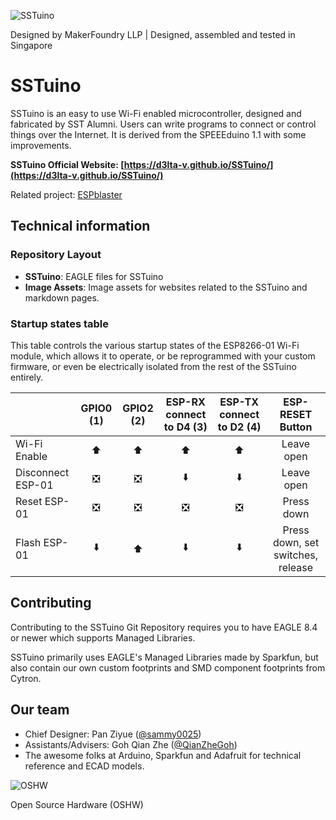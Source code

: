 ![SSTuino](https://github.com/sammy0025/SSTuino/raw/master/Image%20Assets/SSTuino.png)

Designed by MakerFoundry LLP | Designed, assembled and tested in Singapore

# SSTuino
SSTuino is an easy to use Wi-Fi enabled microcontroller, designed and fabricated by SST Alumni. Users can write programs to connect or control things over the Internet. It is derived from the SPEEEduino 1.1 with some improvements.

**SSTuino Official Website: [https://d3lta-v.github.io/SSTuino/](https://d3lta-v.github.io/SSTuino/)**

Related project: [ESPblaster](https://github.com/sammy0025/ESPblaster)

## Technical information

### Repository Layout
* **SSTuino**: EAGLE files for SSTuino
* **Image Assets**: Image assets for websites related to the SSTuino and markdown pages.

### Startup states table
This table controls the various startup states of the ESP8266-01 Wi-Fi module, which allows it to operate, or be reprogrammed with your custom firmware, or even be electrically isolated from the rest of the SSTuino entirely.

|  | GPIO0 (1) | GPIO2 (2) | ESP-RX connect to D4 (3) | ESP-TX connect to D2 (4) | ESP-RESET Button |
|---------|:---------:|:---------:|:---------:|:---------:|:---------:|
| Wi-Fi Enable | ⬆️ | ⬆️ | ⬆️ | ⬆️ | Leave open |
| Disconnect ESP-01 | ❎ | ❎ | ⬇️ | ⬇️ | Leave open |
| Reset ESP-01 | ❎ | ❎ | ❎ | ❎ | Press down |
| Flash ESP-01 | ⬇️ | ⬆️ | ⬇️ | ⬇️ | Press down, set switches, release |

## Contributing
Contributing to the SSTuino Git Repository requires you to have EAGLE 8.4 or newer which supports Managed Libraries.

SSTuino primarily uses EAGLE's Managed Libraries made by Sparkfun, but also contain our own custom footprints and SMD component footprints from Cytron.

## Our team
* Chief Designer: Pan Ziyue ([@sammy0025](https://twitter.com/sammy0025))
* Assistants/Advisers: Goh Qian Zhe ([@QianZheGoh](https://twitter.com/QianZheGoh))
* The awesome folks at Arduino, Sparkfun and Adafruit for technical reference and ECAD models.

![OSHW](https://www.oshwa.org/wp-content/uploads/2014/03/oshw-logo-100-px.png)

Open Source Hardware (OSHW)
